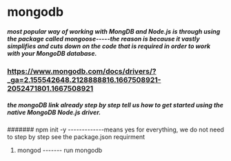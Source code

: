 # mongodb
##### most popular way of working with MongDB and Node.js is through using the package called *mongoose*-----the reason is because it vastly simplifies and cuts down on the code that is required in order to work with your MongoDB database.

### https://www.mongodb.com/docs/drivers/?_ga=2.155542648.2128888816.1667508921-2052471801.1667508921
##### the mongoDB link already step by step tell us how to get started using the native MongoDB Node.js driver.

####### npm init -y   -------------means yes for everything, we do not need to step by step see the package.json requirment

1. mongod  ------- run mongodb
